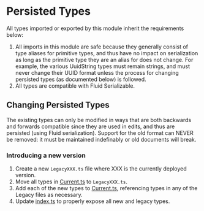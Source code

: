 # Persisted Types

All types imported or exported by this module inherit the requirements below:

1. All imports in this module are safe because they generally consist of type aliases for primitive types,
   and thus have no impact on serialization as long as the primitive type they are an alias for does not change.
   For example, the various UuidString types must remain strings, and must never change their UUID format unless the process for changing
   persisted types (as documented below) is followed.
2. All types are compatible with Fluid Serializable.

## Changing Persisted Types

The existing types can only be modified in ways that are both backwards and forwards compatible since they
are used in edits, and thus are persisted (using Fluid serialization).
Support for the old format can NEVER be removed: it must be maintained indefinably or old documents will break.

### Introducing a new version

1. Create a new `LegacyXXX.ts` file where XXX is the currently deployed version.
2. Move all types in [Current.ts](./Current.ts) to `LegacyXXX.ts`.
3. Add each of the new types to [Current.ts](./Current.ts), referencing types in any of the Legacy files as necessary.
4. Update [index.ts](./index.ts) to properly expose all new and legacy types.
